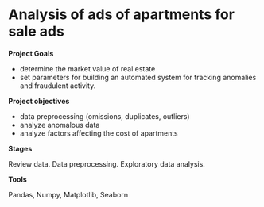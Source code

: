# Analysis of ads of apartments for sale ads

**Project Goals**

- determine the market value of real estate
- set parameters for building an automated system for tracking anomalies and fraudulent activity.

**Project objectives**

- data preprocessing (omissions, duplicates, outliers)
- analyze anomalous data
- analyze factors affecting the cost of apartments

**Stages** 

Review data.
Data preprocessing.
Exploratory data analysis.

**Tools**

Pandas, Numpy, Matplotlib, Seaborn

